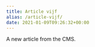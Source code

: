 ```yaml
---
title: Article vijf
alias: /article-vijf/
date: 2021-01-09T09:26:32+00:00
---
```

A new article from the CMS.
